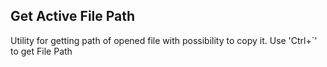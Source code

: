 <h2> Get Active File Path </h2>

Utility for getting path of opened file with possibility to copy it. Use 'Ctrl+`' to get File Path
